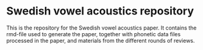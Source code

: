 # Swedish vowel acoustics repository
This is the repository for the Swedish vowel acoustics paper. It contains the rmd-file used to generate the paper, together with phonetic data files processed in the paper, and materials from the different rounds of reviews.
